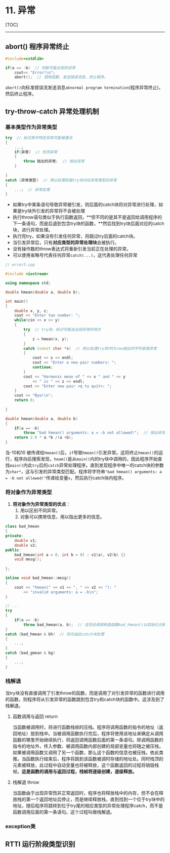 # 11. 异常

[TOC]

---



## abort() 程序异常终止

```cpp
#include<cstdlib>

if(a == -b)  // 判断可能出现的异常
    cout<< "Error!\n";
	abort();  // 调用函数，发送错误消息，终止程序。
```

`abort()`向标准错误流发送消息`abnormal program termination`(程序异常终止)，然后终止程序。

## try-throw-catch 异常处理机制

### 基本类型作为异常类型

```cpp
try  // 标识其中特定异常可能被激活
{
    ...;
    if(异常)  // 检测异常
    {
        throw 抛出的异常;  // 抛出异常
    }
 
}
catch (异常类型)  // 用以处理前面try块对应异常类型的异常
{
    ...;  // 异常处理
}
```

- 如果try中某条语句导致异常被引发，则后面的catch块将对异常进行处理，如果是try块外引发的异常将不会被处理
- 执行throw语句类似于执行函数返回，**但不同的是其不是返回给调用程序的下一条语句，而是后退到包含try块的函数，**然后找到try块后面对应的catch块，进行异常处理。
- 执行完try，如果没有引发任何异常，将跳过try后面的catch块。
- 当引发异常后，只有**对应类型的异常处理块**会被执行。
- 没有操作数的throw表达式将重新引发当前正在处理的异常。
- 可以使用省略号代表任何异常`catch(...)`，这代表处理任何异常

```cpp
// error3.cpp

#include <iostream>

using namespace std;

double hmean(double a, double b);

int main()
{
    double x, y, z;
    cout << "Enter two number: ";
    while(cin >> x >> y)
    {
        try  // try块，标识可能会出现异常的地方
        {
            z = hmean(x, y);
        }
        catch (const char *s)  // 用以处理try块内throw抛出的字符串类异常
        {
            cout << s << endl;
            cout << "Enter a new pair numbers: ";
            continue;
        }
        cout << "Harmonic mean of " << x " and " << y
            << " is " << z << endl;
        cout << "Enter new pair <q tu quit>: ";
    }
    cout << "Bye!\n";
    return 0;
    
}

double hmean(double a, double b)
{
    if(a == -b)
        throw "bad hmean() arguments: a = -b not allowed!";  // 抛出异常
    return 2.0 * a *b /(a +b);
}
```

当-10和10 被传递给`hmean()`后，`if`导致`hmean()`引发异常。这将终止`hmean()`的运行，程序向后搜索发现，`heam()`是从`main()`内的try块中调用的，因此程序开始查找`main()`内此`try`后的`catch`异常处理程序。直到发现程序中唯一的catch块的参数为`char*`，这与引发的异常类型匹配。程序将字符串`"bad hmean() arguments: a = -b not allowed!"`传递给变量`s`，然后执行catch块内程序。

### 将对象作为异常类型

1. **将对象作为异常类型的优点**：
   1. 用以区别不同异常。
   2. 对象可以携带信息，用以指出更多的信息。

```cpp
class bad_hmean
{
private:
    double v1;
    double v2;
public:
    bad_hmean(int a = 0, int b = 0) : v1(a), v2(b) {}
    void mesg();
    
};

inline void bad_hmean::mesg()
{
    cout << "hmean(" << v1 << ", " << v2 << "): "
        << "invalid arguments: a = -b\n";
}

// ...
try
{
    if(a == -b)
    	throw bad_hmean(a, b);  // 这将会调用构造函数bad_hmean()以初始化对象，使其存储参数值。
}
catch (bad_hmean & bh)  // 将交由此catch块处理
{
    ...;
}
catch (bad_gmean & bg)
{
    ...;
}

```



### 栈解退

当try块没有直接调用了引发throw的函数，而是调用了对引发异常的函数进行调用的函数，则程序将从引发异常的函数跳到包含try和catch块的函数中。这涉及到了栈解退。

1. 函数调用与返回 return

   当函数被调用时，将进行函数栈帧的压栈。程序将调用函数的指令的地址（返回地址）放到栈中。当被调用函数执行完后，程序将使用该地址来确定从调用函数的哪里开始继续执行，将返回调用函数后面的第一条语句。除调用函数的指令的地址外，传入参数、被调用函数内部创建的局部变量也将随之被压栈，如果被调用函数又调用了另一个函数，那么这个函数的信息也被压栈，依此类推。当函数执行结束后，程序将跳到该函数被调时存储的地址处。同时栈顶的元素被释放，此过程中自动变量也将被释放，这个函数返回的过程将销毁栈帧。**这是函数的调用与返回过程，栈帧将逐级创建，逐级释放。**

2. 栈解退 throw

   当函数由于出现异常而非正常返回时，程序也将释放栈中的内存，但不会在释放栈的第一个返回地址后停止，而是继续释放栈，直到找到一个位于try块中的地址，随后程序将跳转到位于try尾的相应类型的异常处理程序catch，而不是函数调用后面的第一条语句。这个过程叫做栈解退。

### exception类





## RTTI 运行阶段类型识别